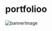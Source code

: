# portfolioo
![bannerImage](https://github.com/hafijashaik/portfolioo/assets/110324028/8353c28d-40fe-49d4-a09a-8baaa4dbda66)
